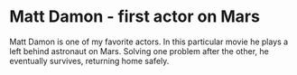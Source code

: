 # Matt Damon - first actor on Mars

Matt Damon is one of my favorite actors. In this particular movie he plays a left behind astronaut on Mars. Solving one problem after the other, he eventually survives, returning home safely.